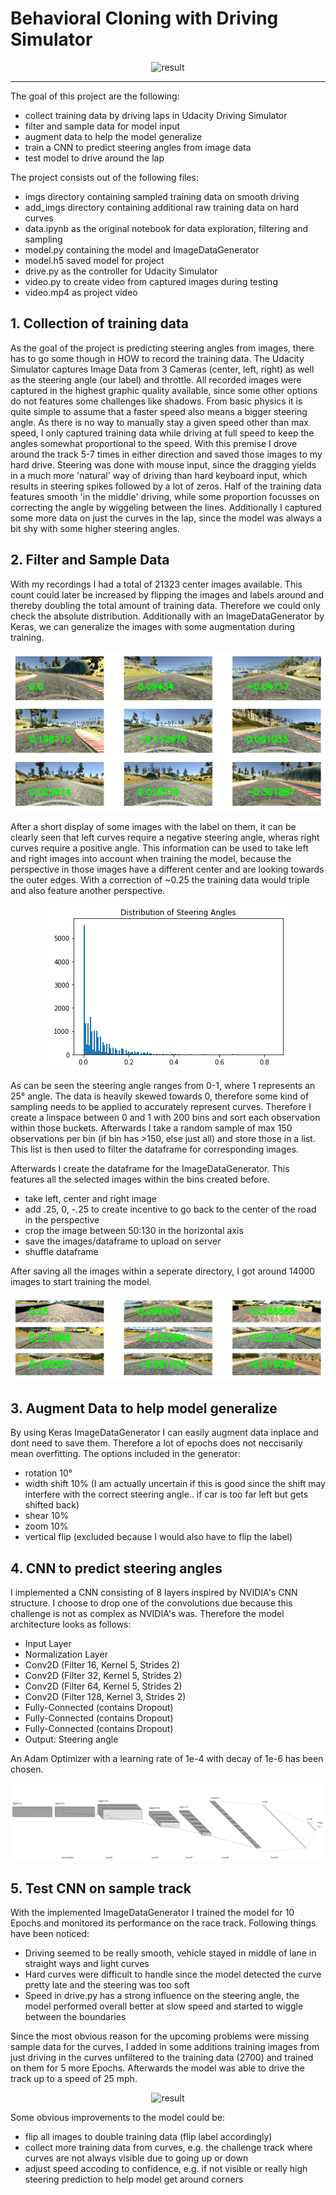 # Behavioral Cloning with Driving Simulator

<p align="center">
	<img src="/media/output.gif" alt="result"
	title="result"  />
</p>

---

The goal of this project are the following:
- collect training data by driving laps in Udacity Driving Simulator
- filter and sample data for model input
- augment data to help the model generalize
- train a CNN to predict steering angles from image data
- test model to drive around the lap


The project consists out of the following files:
- imgs directory containing sampled training data on smooth driving
- add_imgs directory containing additional raw training data on hard curves
- data.ipynb as the original notebook for data exploration, filtering and sampling
- model.py containing the model and ImageDataGenerator
- model.h5 saved model for project
- drive.py as the controller for Udacity Simulator
- video.py to create video from captured images during testing
- video.mp4 as project video


## 1. Collection of training data

As the goal of the project is predicting steering angles from images, there has to go some though in HOW to record the training data. The Udacity Simulator captures Image Data from 3 Cameras (center, left, right) as well as the steering angle (our label) and throttle. All recorded images were captured in the highest graphic quality available, since some other options do not features some challenges like shadows. From basic physics it is quite simple to assume that a faster speed also means a bigger steering angle. As there is no way to manually stay a given speed other than max speed, I only captured training data while driving at full speed to keep the angles somewhat proportional to the speed. With this premise I drove around the track 5-7 times in either direction and saved those images to my hard drive. Steering was done with mouse input, since the dragging yields in a much more 'natural' way of driving than hard keyboard input, which results in steering spikes followed by a lot of zeros. Half of the training data features smooth 'in the middle' driving, while some proportion focusses on correcting the angle by wiggeling between the lines. Additionally I captured some more data on just the curves in the lap, since the model was always a bit shy with some higher steering angles.

## 2. Filter and Sample Data


With my recordings I had a total of 21323 center images available. This count could later be increased by flipping the images and labels around and thereby doubling the total amount of training data. Therefore we could only check the absolute distribution. Additionally with an ImageDataGenerator by Keras, we can generalize the images with some augmentation during training.

<p align="center">
	<img src="/media/obs_with_label.png" alt="result"
	title="result"  />
</p>

After a short display of some images with the label on them, it can be clearly seen that left curves require a negative steering angle, wheras right curves require a positive angle. This information can be used to take left and right images into account when training the model, because the perspective in those images have a different center and are looking towards the outer edges. With a correction of ~0.25 the training data would triple and also feature another perspective.

<p align="center">
	<img src="/media/obs_dist.png" alt="result"
	title="result"  />
</p>

As can be seen the steering angle ranges from 0-1, where 1 represents an 25° angle. The data is heavily skewed towards 0, therefore some kind of sampling needs to be applied to accurately represent curves. Therefore I create a linspace between 0 and 1 with 200 bins and sort each observation within those buckets. Afterwards I take a random sample of max 150 observations per bin (if bin has >150, else just all) and store those in a list. This list is then used to filter the dataframe for corresponding images.

Afterwards I create the dataframe for the ImageDataGenerator. This features all the selected images within the bins created before.
- take left, center and right image
- add .25, 0, -.25 to create incentive to go back to the center of the road in the perspective
- crop the image between 50:130 in the horizontal axis
- save the images/dataframe to upload on server
- shuffle dataframe

After saving all the images within a seperate directory, I got around 14000 images to start training the model. 

<p align="center">
	<img src="/media/sample_input.png" alt="result"
	title="result"  />
</p>


## 3. Augment Data to help model generalize

By using Keras ImageDataGenerator I can easily augment data inplace and dont need to save them. Therefore a lot of epochs does not neccisarily mean overfitting. The options included in the generator:
- rotation 10°
- width shift 10% (I am actually uncertain if this is good since the shift may interfere with the correct steering angle.. if car is too far left but gets shifted back)
- shear 10%
- zoom 10%
- vertical flip (excluded because I would also have to flip the label)

## 4. CNN to predict steering angles

I implemented a CNN consisting of 8 layers inspired by NVIDIA's CNN structure. I choose to drop one of the convolutions due because this challenge is not as complex as NVIDIA's was. Therefore the model architecture looks as follows:

- Input Layer
- Normalization Layer
- Conv2D (Filter 16, Kernel 5, Strides 2)
- Conv2D (Filter 32, Kernel 5, Strides 2)
- Conv2D (Filter 64, Kernel 5, Strides 2)
- Conv2D (Filter 128, Kernel 3, Strides 2)
- Fully-Connected (contains Dropout)
- Fully-Connected (contains Dropout)
- Fully-Connected (contains Dropout)
- Output: Steering angle

An Adam Optimizer with a learning rate of 1e-4 with decay of 1e-6 has been chosen.

<p align="center">
	<img src="/media/model_architecture.png" alt="result"
	title="result"  />
</p>


## 5. Test CNN on sample track

With the implemented ImageDataGenerator I trained the model for 10 Epochs and monitored its performance on the race track. Following things have been noticed:
- Driving seemed to be really smooth, vehicle stayed in middle of lane in straight ways and light curves
- Hard curves were difficult to handle since the model detected the curve pretty late and the steering was too soft
- Speed in drive.py has a strong influence on the steering angle, the model performed overall better at slow speed and started to wiggle between the boundaries

Since the most obvious reason for the upcoming problems were missing sample data for the curves, I added in some additions training images from just driving in the curves unfiltered to the training data (2700) and trained on them for 5 more Epochs. Afterwards the model was able to drive the track up to a speed of 25 mph. 

<p align="center">
	<img src="/media/output.gif" alt="result"
	title="result"  />
</p>

Some obvious improvements to the model could be:
- flip all images to double training data (flip label accordingly)
- collect more training data from curves, e.g. the challenge track where curves are not always visible due to going up or down
- adjust speed accoding to confidence, e.g. if not visible or really high steering prediction to help model get around corners
